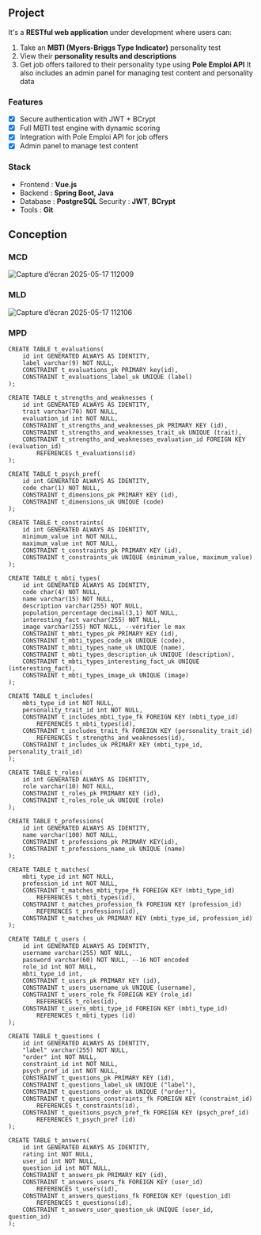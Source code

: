 ## Project
It's a **RESTful web application** under development where users can:
1. Take an **MBTI (Myers-Briggs Type Indicator)** personality test
2. View their **personality results and descriptions**
3. Get job offers tailored to their personality type using **Pole Emploi API**
It also includes an admin panel for managing test content and personality data

### Features 
- [x] Secure authentication with JWT + BCrypt
- [x] Full MBTI test engine with dynamic scoring
- [x] Integration with Pole Emploi API for job offers
- [x] Admin panel to manage test content

### Stack
- Frontend : **Vue.js**
- Backend : **Spring Boot, Java**
- Database : **PostgreSQL**
  Security : **JWT**, **BCrypt**
- Tools : **Git**

## Conception

### MCD

![Capture d’écran 2025-05-17 112009](https://github.com/user-attachments/assets/a7abe5f1-e73a-4743-9fc6-0ab0c77706b4)


### MLD

![Capture d’écran 2025-05-17 112106](https://github.com/user-attachments/assets/83a357de-e457-416c-a763-93a84fe776f3)


### MPD

```postgreSQL
CREATE TABLE t_evaluations(
	id int GENERATED ALWAYS AS IDENTITY,
	label varchar(9) NOT NULL,
	CONSTRAINT t_evaluations_pk PRIMARY key(id),
	CONSTRAINT t_evaluations_label_uk UNIQUE (label)
);

CREATE TABLE t_strengths_and_weaknesses (
	id int GENERATED ALWAYS AS IDENTITY,
	trait varchar(70) NOT NULL,
	evaluation_id int NOT NULL,
	CONSTRAINT t_strengths_and_weaknesses_pk PRIMARY KEY (id),
	CONSTRAINT t_strengths_and_weaknesses_trait_uk UNIQUE (trait),
	CONSTRAINT t_strengths_and_weaknesses_evaluation_id FOREIGN KEY (evaluation_id)
		REFERENCES t_evaluations(id)
);

CREATE TABLE t_psych_pref(
	id int GENERATED ALWAYS AS IDENTITY,
	code char(1) NOT NULL,
	CONSTRAINT t_dimensions_pk PRIMARY KEY (id),
	CONSTRAINT t_dimensions_uk UNIQUE (code)
);

CREATE TABLE t_constraints(
	id int GENERATED ALWAYS AS IDENTITY,
	minimum_value int NOT NULL,
	maximum_value int NOT NULL,
	CONSTRAINT t_constraints_pk PRIMARY KEY (id),
	CONSTRAINT t_constraints_uk UNIQUE (minimum_value, maximum_value)
);

CREATE TABLE t_mbti_types(
	id int GENERATED ALWAYS AS IDENTITY,
	code char(4) NOT NULL,
	name varchar(15) NOT NULL,
	description varchar(255) NOT NULL,
	population_percentage decimal(3,1) NOT NULL,
	interesting_fact varchar(255) NOT NULL,
	image varchar(255) NOT NULL, --vérifier le max
	CONSTRAINT t_mbti_types_pk PRIMARY KEY (id),
	CONSTRAINT t_mbti_types_code_uk UNIQUE (code),
	CONSTRAINT t_mbti_types_name_uk UNIQUE (name),
	CONSTRAINT t_mbti_types_description_uk UNIQUE (description),
	CONSTRAINT t_mbti_types_interesting_fact_uk UNIQUE (interesting_fact),
	CONSTRAINT t_mbti_types_image_uk UNIQUE (image)
);

CREATE TABLE t_includes(
	mbti_type_id int NOT NULL,
	personality_trait_id int NOT NULL,
	CONSTRAINT t_includes_mbti_type_fk FOREIGN KEY (mbti_type_id)
		REFERENCES t_mbti_types(id),
	CONSTRAINT t_includes_trait_fk FOREIGN KEY (personality_trait_id)
		REFERENCES t_strengths_and_weaknesses(id),
	CONSTRAINT t_includes_uk PRIMARY KEY (mbti_type_id, personality_trait_id)
);

CREATE TABLE t_roles(
	id int GENERATED ALWAYS AS IDENTITY,
	role varchar(10) NOT NULL,
	CONSTRAINT t_roles_pk PRIMARY KEY (id),
	CONSTRAINT t_roles_role_uk UNIQUE (role)
);

CREATE TABLE t_professions(
	id int GENERATED ALWAYS AS IDENTITY,
	name varchar(100) NOT NULL,
	CONSTRAINT t_professions_pk PRIMARY KEY(id),
	CONSTRAINT t_professions_name_uk UNIQUE (name)
);

CREATE TABLE t_matches(
	mbti_type_id int NOT NULL,
	profession_id int NOT NULL,
	CONSTRAINT t_matches_mbti_type_fk FOREIGN KEY (mbti_type_id)
		REFERENCES t_mbti_types(id),
	CONSTRAINT t_matches_profession_fk FOREIGN KEY (profession_id)
		REFERENCES t_professions(id),
	CONSTRAINT t_matches_uk PRIMARY KEY (mbti_type_id, profession_id)
);

CREATE TABLE t_users (
	id int GENERATED ALWAYS AS IDENTITY,
	username varchar(255) NOT NULL,
	password varchar(60) NOT NULL, --16 NOT encoded
	role_id int NOT NULL,
	mbti_type_id int,
	CONSTRAINT t_users_pk PRIMARY KEY (id),
	CONSTRAINT t_users_username_uk UNIQUE (username),
	CONSTRAINT t_users_role_fk FOREIGN KEY (role_id)
		REFERENCES t_roles(id),
	CONSTRAINT t_users_mbti_type_id FOREIGN KEY (mbti_type_id)
		REFERENCES t_mbti_types (id)
);

CREATE TABLE t_questions (
	id int GENERATED ALWAYS AS IDENTITY,
	"label" varchar(255) NOT NULL,
	"order" int NOT NULL, 
	constraint_id int NOT NULL, 
	psych_pref_id int NOT NULL,
	CONSTRAINT t_questions_pk PRIMARY KEY (id),
	CONSTRAINT t_questions_label_uk UNIQUE ("label"),
	CONSTRAINT t_questions_order_uk UNIQUE ("order"),
	CONSTRAINT t_questions_constraints_fk FOREIGN KEY (constraint_id)
		REFERENCES t_constraints(id),
	CONSTRAINT t_questions_psych_pref_fk FOREIGN KEY (psych_pref_id)
		REFERENCES t_psych_pref (id)
);

CREATE TABLE t_answers(
	id int GENERATED ALWAYS AS IDENTITY,
	rating int NOT NULL,
	user_id int NOT NULL,
	question_id int NOT NULL,
	CONSTRAINT t_answers_pk PRIMARY KEY (id),
	CONSTRAINT t_answers_users_fk FOREIGN KEY (user_id)
		REFERENCES t_users(id),
	CONSTRAINT t_answers_questions_fk FOREIGN KEY (question_id)
		REFERENCES t_questions(id),
	CONSTRAINT t_answers_user_question_uk UNIQUE (user_id, question_id)
);
```

